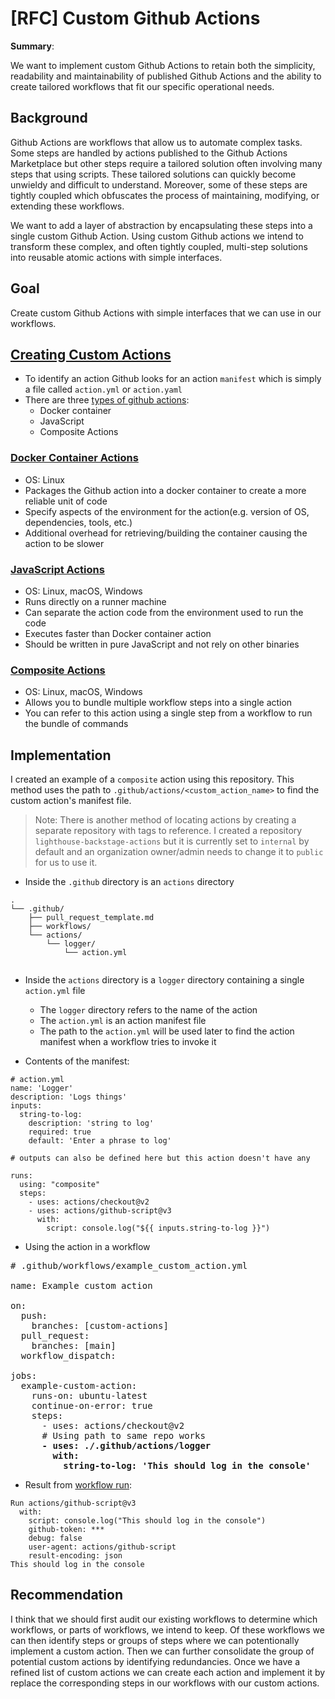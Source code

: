 # [RFC] Custom Github Actions

**Summary**:

We want to implement custom Github Actions to retain both the simplicity, readability and maintainability of published Github Actions and the ability to create tailored workflows that fit our specific operational needs.
 

## Background

Github Actions are workflows that allow us to automate complex tasks. Some steps are handled by actions published to the Github Actions Marketplace but other steps require a tailored solution often involving many steps that using scripts. These tailored solutions can quickly become unwieldy and difficult to understand. Moreover, some of these steps are tightly coupled which obfuscates the process of maintaining, modifying, or extending these workflows.

We want to add a layer of abstraction by encapsulating these steps into a single custom Github Action. Using custom Github actions we intend to transform these complex, and often tightly coupled, multi-step solutions into reusable atomic actions with simple interfaces. 

## Goal
Create custom Github Actions with simple interfaces that we can use in our workflows.

## [Creating Custom Actions](https://docs.github.com/en/actions/creating-actions/about-custom-actions)
- To identify an action Github looks for an action `manifest` which is simply a file called `action.yml` or `action.yaml`
- There are three [types of github actions](https://docs.github.com/en/actions/creating-actions/about-custom-actions#types-of-actions):
  - Docker container
  - JavaScript
  - Composite Actions

### [Docker Container Actions](https://docs.github.com/en/actions/creating-actions/creating-a-docker-container-action)
- OS: Linux
- Packages the Github action into a docker container to create a more reliable unit of code
- Specify aspects of the environment for the action(e.g. version of OS, dependencies, tools, etc.)
- Additional overhead for retrieving/building the container causing the action to be slower

### [JavaScript Actions](https://docs.github.com/en/actions/creating-actions/creating-a-javascript-action)
- OS: Linux, macOS, Windows
- Runs directly on a runner machine
- Can separate the action code from the environment used to run the code
- Executes faster than Docker container action 
- Should be written in pure JavaScript and not rely on other binaries 

### [Composite Actions](https://docs.github.com/en/actions/creating-actions/creating-a-composite-action)
- OS: Linux, macOS, Windows
- Allows you to bundle multiple workflow steps into a single action
- You can refer to this action using a single step from a workflow to run the bundle of commands

## Implementation
I created an example of a `composite` action using this repository. This method uses the path to `.github/actions/<custom_action_name>` to find the custom action's manifest file. 

> Note: There is another method of locating actions by creating a separate repository with tags to reference. I created a repository `lighthouse-backstage-actions` but it is currently set to `internal` by default and an organization owner/admin needs to change it to `public` for us to use it.

- Inside the `.github` directory is an `actions` directory
```
.
└── .github/
    ├── pull_request_template.md
    ├── workflows/
    └── actions/
        └── logger/
            └── action.yml
        
```

- Inside the `actions` directory is a `logger` directory containing a single `action.yml` file
  - The `logger` directory refers to the name of the action
  - The `action.yml` is an action manifest file
  - The path to the `action.yml` will be used later to find the action manifest when a workflow tries to invoke it

- Contents of the manifest:
```
# action.yml
name: 'Logger'
description: 'Logs things'
inputs:
  string-to-log:  
    description: 'string to log'
    required: true
    default: 'Enter a phrase to log'

# outputs can also be defined here but this action doesn't have any

runs:
  using: "composite"
  steps:
    - uses: actions/checkout@v2
    - uses: actions/github-script@v3
      with:
        script: console.log("${{ inputs.string-to-log }}")
```

- Using the action in a workflow
<pre>
# .github/workflows/example_custom_action.yml

name: Example custom action

on:
  push:
    branches: [custom-actions]
  pull_request:
    branches: [main]
  workflow_dispatch:

jobs:
  example-custom-action:
    runs-on: ubuntu-latest
    continue-on-error: true
    steps:
      - uses: actions/checkout@v2
      # Using path to same repo works    
      <b>- uses: ./.github/actions/logger
        with: 
          string-to-log: 'This should log in the console'</b>
</pre>

- Result from [workflow run](https://github.com/department-of-veterans-affairs/lighthouse-backstage/runs/3883781943?check_suite_focus=true):
```
Run actions/github-script@v3
  with:
    script: console.log("This should log in the console")
    github-token: ***
    debug: false
    user-agent: actions/github-script
    result-encoding: json
This should log in the console
```

## Recommendation
I think that we should first audit our existing workflows to determine which workflows, or parts of workflows, we intend to keep. Of these workflows we can then identify steps or groups of steps where we can potentionally implement a custom action. Then we can further consolidate the group of potential custom actions by identifying redundancies. Once we have a refined list of custom actions we can create each action and implement it by replace the corresponding steps in our workflows with our custom actions.
